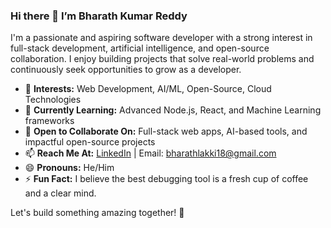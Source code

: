 ### Hi there 👋 I’m Bharath Kumar Reddy

I'm a passionate and aspiring software developer with a strong interest in full-stack development, artificial intelligence, and open-source collaboration. I enjoy building projects that solve real-world problems and continuously seek opportunities to grow as a developer.

- 👀 **Interests:** Web Development, AI/ML, Open-Source, Cloud Technologies
- 🌱 **Currently Learning:** Advanced Node.js, React, and Machine Learning frameworks
- 💬 **Open to Collaborate On:** Full-stack web apps, AI-based tools, and impactful open-source projects
- 📫 **Reach Me At:** [LinkedIn](https://www.linkedin.com/in/bharath-kumar-reddy-6a4b65313) | Email: bharathlakki18@gmail.com
- 😄 **Pronouns:** He/Him
- ⚡ **Fun Fact:** I believe the best debugging tool is a fresh cup of coffee and a clear mind.

Let's build something amazing together! 🚀

<!---
bharathlakki/bharathlakki is a ✨ special ✨ repository because its `README.md` (this file) appears on your GitHub profile.
You can click the Preview link to take a look at your changes.
--->

